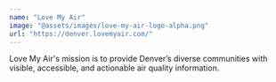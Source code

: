 ```yaml
---
name: "Love My Air"
image: "@assets/images/love-my-air-logo-alpha.png"
url: "https://denver.lovemyair.com/"
---
```


Love My Air's mission is to provide Denver’s diverse communities with visible, accessible, and actionable air quality information.
